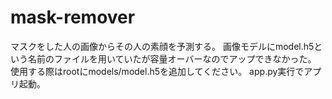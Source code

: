 # mask-remover
マスクをした人の画像からその人の素顔を予測する。
画像モデルにmodel.h5という名前のファイルを用いていたが容量オーバーなのでアップできなかった。
使用する際はrootにmodels/model.h5を追加してください。
app.py実行でアプリ起動。
